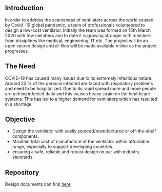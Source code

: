 

## Introduction

In order to address the scarceness of ventilators across the world caused by Covid -19 global pandemic, a team of professionals volunteered to design a low-cost ventilator. Initially the team was formed on 15th March 2020 with few members and to date it is growing stronger with members from disciplines like medical, engineering, IT etc.
The project will be an open source design and all files will be made available online as the project progresses.  



## The Need

COVID-19 has caused many issues due to its extremely infectious nature. Around 20 % of the persons infected are faced with respiratory problems and need to be hospitalized. Due to its rapid spread more and more people are getting infected daily and this causes heavy strain on the healthcare systems. This has led to a higher demand for ventilators which has resulted in a shortage. 

## Objective

- Design the ventilator with easily sourced/manufactured or off-the-shelf components.
- Maintain total cost of manufacture of the ventilator within affordable range, especially to support developing countries.
- ensuring a safe, reliable and robust design on par with industry standards.

## Repository

Design documents can find [here](https://github.com/librerespire/ventilator)
